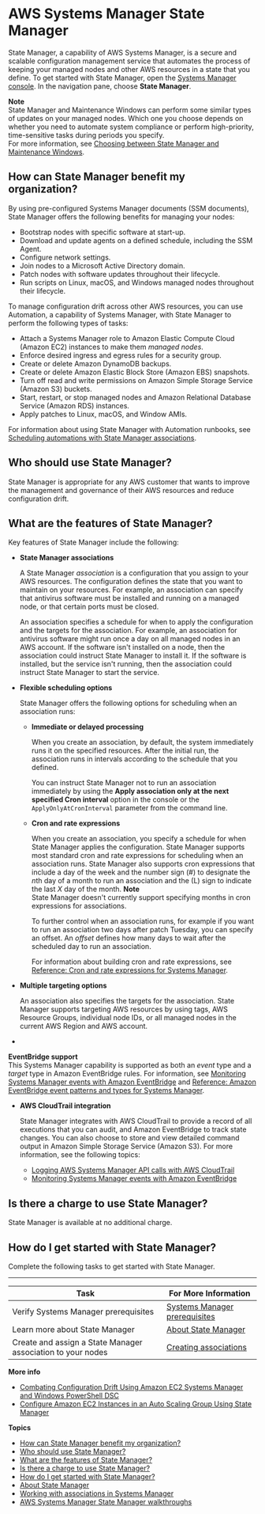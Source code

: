 # AWS Systems Manager State Manager<a name="systems-manager-state"></a>

State Manager, a capability of AWS Systems Manager, is a secure and scalable configuration management service that automates the process of keeping your managed nodes and other AWS resources in a state that you define\. To get started with State Manager, open the [Systems Manager console](https://console.aws.amazon.com/systems-manager/state-manager)\. In the navigation pane, choose **State Manager**\.

**Note**  
State Manager and Maintenance Windows can perform some similar types of updates on your managed nodes\. Which one you choose depends on whether you need to automate system compliance or perform high\-priority, time\-sensitive tasks during periods you specify\.  
For more information, see [Choosing between State Manager and Maintenance Windows](state-manager-vs-maintenance-windows.md)\.

## How can State Manager benefit my organization?<a name="state-manager-benefits"></a>

By using pre\-configured Systems Manager documents \(SSM documents\), State Manager offers the following benefits for managing your nodes:
+ Bootstrap nodes with specific software at start\-up\.
+ Download and update agents on a defined schedule, including the SSM Agent\.
+ Configure network settings\.
+ Join nodes to a Microsoft Active Directory domain\.
+ Patch nodes with software updates throughout their lifecycle\.
+ Run scripts on Linux, macOS, and Windows managed nodes throughout their lifecycle\.

To manage configuration drift across other AWS resources, you can use Automation, a capability of Systems Manager, with State Manager to perform the following types of tasks:
+ Attach a Systems Manager role to Amazon Elastic Compute Cloud \(Amazon EC2\) instances to make them *managed nodes*\.
+ Enforce desired ingress and egress rules for a security group\.
+ Create or delete Amazon DynamoDB backups\.
+ Create or delete Amazon Elastic Block Store \(Amazon EBS\) snapshots\.
+ Turn off read and write permissions on Amazon Simple Storage Service \(Amazon S3\) buckets\.
+ Start, restart, or stop managed nodes and Amazon Relational Database Service \(Amazon RDS\) instances\.
+ Apply patches to Linux, macOS, and Window AMIs\.

For information about using State Manager with Automation runbooks, see [Scheduling automations with State Manager associations](scheduling-automations-state-manager-associations.md)\.

## Who should use State Manager?<a name="state-manager-who"></a>

State Manager is appropriate for any AWS customer that wants to improve the management and governance of their AWS resources and reduce configuration drift\.

## What are the features of State Manager?<a name="state-manager-features"></a>

Key features of State Manager include the following:
+ **State Manager associations**

  A State Manager *association* is a configuration that you assign to your AWS resources\. The configuration defines the state that you want to maintain on your resources\. For example, an association can specify that antivirus software must be installed and running on a managed node, or that certain ports must be closed\.

  An association specifies a schedule for when to apply the configuration and the targets for the association\. For example, an association for antivirus software might run once a day on all managed nodes in an AWS account\. If the software isn't installed on a node, then the association could instruct State Manager to install it\. If the software is installed, but the service isn't running, then the association could instruct State Manager to start the service\.
+ **Flexible scheduling options**

  State Manager offers the following options for scheduling when an association runs:
  + **Immediate or delayed processing**

    When you create an association, by default, the system immediately runs it on the specified resources\. After the initial run, the association runs in intervals according to the schedule that you defined\. 

    You can instruct State Manager not to run an association immediately by using the **Apply association only at the next specified Cron interval** option in the console or the `ApplyOnlyAtCronInterval` parameter from the command line\.
  + **Cron and rate expressions**

    When you create an association, you specify a schedule for when State Manager applies the configuration\. State Manager supports most standard cron and rate expressions for scheduling when an association runs\. State Manager also supports cron expressions that include a day of the week and the number sign \(\#\) to designate the *n*th day of a month to run an association and the \(L\) sign to indicate the last *X* day of the month\.
**Note**  
State Manager doesn't currently support specifying months in cron expressions for associations\.

    To further control when an association runs, for example if you want to run an association two days after patch Tuesday, you can specify an offset\. An *offset* defines how many days to wait after the scheduled day to run an association\.

    For information about building cron and rate expressions, see [Reference: Cron and rate expressions for Systems Manager](reference-cron-and-rate-expressions.md)\.
+ **Multiple targeting options**

  An association also specifies the targets for the association\. State Manager supports targeting AWS resources by using tags, AWS Resource Groups, individual node IDs, or all managed nodes in the current AWS Region and AWS account\.
+ 

**EventBridge support**  
This Systems Manager capability is supported as both an *event* type and a *target* type in Amazon EventBridge rules\. For information, see [Monitoring Systems Manager events with Amazon EventBridge](monitoring-eventbridge-events.md) and [Reference: Amazon EventBridge event patterns and types for Systems Manager](reference-eventbridge-events.md)\.
+ **AWS CloudTrail integration**

  State Manager integrates with AWS CloudTrail to provide a record of all executions that you can audit, and Amazon EventBridge to track state changes\. You can also choose to store and view detailed command output in Amazon Simple Storage Service \(Amazon S3\)\. For more information, see the following topics:
  + [Logging AWS Systems Manager API calls with AWS CloudTrail](monitoring-cloudtrail-logs.md)
  + [Monitoring Systems Manager events with Amazon EventBridge](monitoring-eventbridge-events.md)

## Is there a charge to use State Manager?<a name="state-manager-cost"></a>

State Manager is available at no additional charge\.

## How do I get started with State Manager?<a name="state-manager-getting-started"></a>

Complete the following tasks to get started with State Manager\.


****  

| Task | For More Information | 
| --- | --- | 
|  Verify Systems Manager prerequisites  |  [Systems Manager prerequisites](systems-manager-prereqs.md)  | 
|  Learn more about State Manager  |  [About State Manager](sysman-state-about.md)  | 
|  Create and assign a State Manager association to your nodes  |  [Creating associations](sysman-state-assoc.md)  | 

**More info**  
+ [Combating Configuration Drift Using Amazon EC2 Systems Manager and Windows PowerShell DSC](http://aws.amazon.com/blogs/mt/combating-configuration-drift-using-amazon-ec2-systems-manager-and-windows-powershell-dsc/)
+ [Configure Amazon EC2 Instances in an Auto Scaling Group Using State Manager](http://aws.amazon.com/blogs/mt/configure-amazon-ec2-instances-in-an-auto-scaling-group-using-state-manager/)

**Topics**
+ [How can State Manager benefit my organization?](#state-manager-benefits)
+ [Who should use State Manager?](#state-manager-who)
+ [What are the features of State Manager?](#state-manager-features)
+ [Is there a charge to use State Manager?](#state-manager-cost)
+ [How do I get started with State Manager?](#state-manager-getting-started)
+ [About State Manager](sysman-state-about.md)
+ [Working with associations in Systems Manager](systems-manager-associations.md)
+ [AWS Systems Manager State Manager walkthroughs](sysman-state-walk.md)